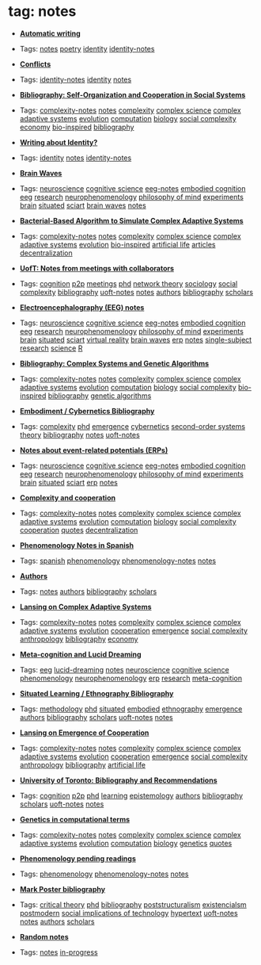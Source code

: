 
# tag: notes

 * **[Automatic writing](../content/notebook/captures/notes/automatic-writing-identity.md)**

  * Tags:  <a class="tag" href="#!tags/notes.md">notes</a>  <a class="tag" href="#!tags/poetry.md">poetry</a>  <a class="tag" href="#!tags/identity.md">identity</a>  <a class="tag" href="#!tags/identity-notes.md">identity-notes</a>
 * **[Conflicts](../content/notebook/captures/notes/conflicts-notes.md)**

  * Tags:  <a class="tag" href="#!tags/identity-notes.md">identity-notes</a>  <a class="tag" href="#!tags/identity.md">identity</a>  <a class="tag" href="#!tags/notes.md">notes</a>
 * **[Bibliography: Self-Organization and Cooperation in Social Systems](../content/notebook/captures/notes/complex-science-note-5.md)**

  * Tags:  <a class="tag" href="#!tags/complexity-notes.md">complexity-notes</a>  <a class="tag" href="#!tags/notes.md">notes</a>  <a class="tag" href="#!tags/complexity.md">complexity</a>  <a class="tag" href="#!tags/complex science.md">complex science</a>  <a class="tag" href="#!tags/complex adaptive systems.md">complex adaptive systems</a>  <a class="tag" href="#!tags/evolution.md">evolution</a>  <a class="tag" href="#!tags/computation.md">computation</a>  <a class="tag" href="#!tags/biology.md">biology</a>  <a class="tag" href="#!tags/social complexity.md">social complexity</a>  <a class="tag" href="#!tags/economy.md">economy</a>  <a class="tag" href="#!tags/bio-inspired.md">bio-inspired</a>  <a class="tag" href="#!tags/bibliography.md">bibliography</a>
 * **[Writing about Identity?](../content/notebook/captures/notes/identity-notes.md)**

  * Tags:  <a class="tag" href="#!tags/identity.md">identity</a>  <a class="tag" href="#!tags/notes.md">notes</a>  <a class="tag" href="#!tags/identity-notes.md">identity-notes</a>
 * **[Brain Waves](../content/notebook/captures/notes/brain-waves-notes.md)**

  * Tags:  <a class="tag" href="#!tags/neuroscience.md">neuroscience</a>  <a class="tag" href="#!tags/cognitive science.md">cognitive science</a>  <a class="tag" href="#!tags/eeg-notes.md">eeg-notes</a>  <a class="tag" href="#!tags/embodied cognition.md">embodied cognition</a>  <a class="tag" href="#!tags/eeg.md">eeg</a>  <a class="tag" href="#!tags/research.md">research</a>  <a class="tag" href="#!tags/neurophenomenology.md">neurophenomenology</a>  <a class="tag" href="#!tags/philosophy of mind.md">philosophy of mind</a>  <a class="tag" href="#!tags/experiments.md">experiments</a>  <a class="tag" href="#!tags/brain.md">brain</a>  <a class="tag" href="#!tags/situated.md">situated</a>  <a class="tag" href="#!tags/sciart.md">sciart</a>  <a class="tag" href="#!tags/brain waves.md">brain waves</a>  <a class="tag" href="#!tags/notes.md">notes</a>
 * **[Bacterial-Based Algorithm to Simulate Complex Adaptive Systems](../content/notebook/captures/notes/complex-science-note-1.md)**

  * Tags:  <a class="tag" href="#!tags/complexity-notes.md">complexity-notes</a>  <a class="tag" href="#!tags/notes.md">notes</a>  <a class="tag" href="#!tags/complexity.md">complexity</a>  <a class="tag" href="#!tags/complex science.md">complex science</a>  <a class="tag" href="#!tags/complex adaptive systems.md">complex adaptive systems</a>  <a class="tag" href="#!tags/evolution.md">evolution</a>  <a class="tag" href="#!tags/bio-inspired.md">bio-inspired</a>  <a class="tag" href="#!tags/artificial life.md">artificial life</a>  <a class="tag" href="#!tags/articles.md">articles</a>  <a class="tag" href="#!tags/decentralization.md">decentralization</a>
 * **[UofT: Notes from meetings with collaborators](../content/notebook/captures/notes/uoft-note-meetings.md)**

  * Tags:  <a class="tag" href="#!tags/cognition.md">cognition</a>  <a class="tag" href="#!tags/p2p.md">p2p</a>  <a class="tag" href="#!tags/meetings.md">meetings</a>  <a class="tag" href="#!tags/phd.md">phd</a>  <a class="tag" href="#!tags/network theory.md">network theory</a>  <a class="tag" href="#!tags/sociology.md">sociology</a>  <a class="tag" href="#!tags/social complexity.md">social complexity</a>  <a class="tag" href="#!tags/bibliography.md">bibliography</a>  <a class="tag" href="#!tags/uoft-notes.md">uoft-notes</a>  <a class="tag" href="#!tags/notes.md">notes</a>  <a class="tag" href="#!tags/authors.md">authors</a>  <a class="tag" href="#!tags/bibliography.md">bibliography</a>  <a class="tag" href="#!tags/scholars.md">scholars</a>
 * **[Electroencephalography (EEG) notes](../content/notebook/captures/notes/eeg-notes.md)**

  * Tags:  <a class="tag" href="#!tags/neuroscience.md">neuroscience</a>  <a class="tag" href="#!tags/cognitive science.md">cognitive science</a>  <a class="tag" href="#!tags/eeg-notes.md">eeg-notes</a>  <a class="tag" href="#!tags/embodied cognition.md">embodied cognition</a>  <a class="tag" href="#!tags/eeg.md">eeg</a>  <a class="tag" href="#!tags/research.md">research</a>  <a class="tag" href="#!tags/neurophenomenology.md">neurophenomenology</a>  <a class="tag" href="#!tags/philosophy of mind.md">philosophy of mind</a>  <a class="tag" href="#!tags/experiments.md">experiments</a>  <a class="tag" href="#!tags/brain.md">brain</a>  <a class="tag" href="#!tags/situated.md">situated</a>  <a class="tag" href="#!tags/sciart.md">sciart</a>  <a class="tag" href="#!tags/virtual reality.md">virtual reality</a>  <a class="tag" href="#!tags/brain waves.md">brain waves</a>  <a class="tag" href="#!tags/erp.md">erp</a>  <a class="tag" href="#!tags/notes.md">notes</a>  <a class="tag" href="#!tags/single-subject research.md">single-subject research</a>  <a class="tag" href="#!tags/science.md">science</a>  <a class="tag" href="#!tags/R.md">R</a>
 * **[Bibliography: Complex Systems and Genetic Algorithms](../content/notebook/captures/notes/complex-science-note-4.md)**

  * Tags:  <a class="tag" href="#!tags/complexity-notes.md">complexity-notes</a>  <a class="tag" href="#!tags/notes.md">notes</a>  <a class="tag" href="#!tags/complexity.md">complexity</a>  <a class="tag" href="#!tags/complex science.md">complex science</a>  <a class="tag" href="#!tags/complex adaptive systems.md">complex adaptive systems</a>  <a class="tag" href="#!tags/evolution.md">evolution</a>  <a class="tag" href="#!tags/computation.md">computation</a>  <a class="tag" href="#!tags/biology.md">biology</a>  <a class="tag" href="#!tags/social complexity.md">social complexity</a>  <a class="tag" href="#!tags/bio-inspired.md">bio-inspired</a>  <a class="tag" href="#!tags/bibliography.md">bibliography</a>  <a class="tag" href="#!tags/genetic algorithms.md">genetic algorithms</a>
 * **[Embodiment / Cybernetics Bibliography](../content/notebook/captures/notes/uoft-note-cibernetics-bibliography.md)**

  * Tags:  <a class="tag" href="#!tags/complexity.md">complexity</a>  <a class="tag" href="#!tags/phd.md">phd</a>  <a class="tag" href="#!tags/emergence.md">emergence</a>  <a class="tag" href="#!tags/cybernetics.md">cybernetics</a>  <a class="tag" href="#!tags/second-order systems theory.md">second-order systems theory</a>  <a class="tag" href="#!tags/bibliography.md">bibliography</a>  <a class="tag" href="#!tags/notes.md">notes</a>  <a class="tag" href="#!tags/uoft-notes.md">uoft-notes</a>
 * **[Notes about event-related potentials (ERPs)](../content/notebook/captures/notes/erp-notes.md)**

  * Tags:  <a class="tag" href="#!tags/neuroscience.md">neuroscience</a>  <a class="tag" href="#!tags/cognitive science.md">cognitive science</a>  <a class="tag" href="#!tags/eeg-notes.md">eeg-notes</a>  <a class="tag" href="#!tags/embodied cognition.md">embodied cognition</a>  <a class="tag" href="#!tags/eeg.md">eeg</a>  <a class="tag" href="#!tags/research.md">research</a>  <a class="tag" href="#!tags/neurophenomenology.md">neurophenomenology</a>  <a class="tag" href="#!tags/philosophy of mind.md">philosophy of mind</a>  <a class="tag" href="#!tags/experiments.md">experiments</a>  <a class="tag" href="#!tags/brain.md">brain</a>  <a class="tag" href="#!tags/situated.md">situated</a>  <a class="tag" href="#!tags/sciart.md">sciart</a>  <a class="tag" href="#!tags/erp.md">erp</a>  <a class="tag" href="#!tags/notes.md">notes</a>
 * **[Complexity and cooperation](../content/notebook/captures/notes/complex-science-note-3.md)**

  * Tags:  <a class="tag" href="#!tags/complexity-notes.md">complexity-notes</a>  <a class="tag" href="#!tags/notes.md">notes</a>  <a class="tag" href="#!tags/complexity.md">complexity</a>  <a class="tag" href="#!tags/complex science.md">complex science</a>  <a class="tag" href="#!tags/complex adaptive systems.md">complex adaptive systems</a>  <a class="tag" href="#!tags/evolution.md">evolution</a>  <a class="tag" href="#!tags/computation.md">computation</a>  <a class="tag" href="#!tags/biology.md">biology</a>  <a class="tag" href="#!tags/social complexity.md">social complexity</a>  <a class="tag" href="#!tags/cooperation.md">cooperation</a>  <a class="tag" href="#!tags/quotes.md">quotes</a>  <a class="tag" href="#!tags/decentralization.md">decentralization</a>
 * **[Phenomenology Notes in Spanish](../content/notebook/captures/notes/phenomenology-notes.md)**

  * Tags:  <a class="tag" href="#!tags/spanish.md">spanish</a>  <a class="tag" href="#!tags/phenomenology.md">phenomenology</a>  <a class="tag" href="#!tags/phenomenology-notes.md">phenomenology-notes</a>  <a class="tag" href="#!tags/notes.md">notes</a>
 * **[Authors](../content/notebook/captures/notes/authors-notes.md)**

  * Tags:  <a class="tag" href="#!tags/notes.md">notes</a>  <a class="tag" href="#!tags/authors.md">authors</a>  <a class="tag" href="#!tags/bibliography.md">bibliography</a>  <a class="tag" href="#!tags/scholars.md">scholars</a>
 * **[Lansing on Complex Adaptive Systems](../content/notebook/captures/notes/complex-science-note-7.md)**

  * Tags:  <a class="tag" href="#!tags/complexity-notes.md">complexity-notes</a>  <a class="tag" href="#!tags/notes.md">notes</a>  <a class="tag" href="#!tags/complexity.md">complexity</a>  <a class="tag" href="#!tags/complex science.md">complex science</a>  <a class="tag" href="#!tags/complex adaptive systems.md">complex adaptive systems</a>  <a class="tag" href="#!tags/evolution.md">evolution</a>  <a class="tag" href="#!tags/cooperation.md">cooperation</a>  <a class="tag" href="#!tags/emergence.md">emergence</a>  <a class="tag" href="#!tags/social complexity.md">social complexity</a>  <a class="tag" href="#!tags/anthropology.md">anthropology</a>  <a class="tag" href="#!tags/bibliography.md">bibliography</a>  <a class="tag" href="#!tags/economy.md">economy</a>
 * **[Meta-cognition and Lucid Dreaming](../content/notebook/captures/notes/lucid-dreaming-notes.md)**

  * Tags:  <a class="tag" href="#!tags/eeg.md">eeg</a>  <a class="tag" href="#!tags/lucid-dreaming.md">lucid-dreaming</a>  <a class="tag" href="#!tags/notes.md">notes</a>  <a class="tag" href="#!tags/neuroscience.md">neuroscience</a>  <a class="tag" href="#!tags/cognitive science.md">cognitive science</a>  <a class="tag" href="#!tags/phenomenology.md">phenomenology</a>  <a class="tag" href="#!tags/neurophenomenology.md">neurophenomenology</a>  <a class="tag" href="#!tags/erp.md">erp</a>  <a class="tag" href="#!tags/research.md">research</a>  <a class="tag" href="#!tags/meta-cognition.md">meta-cognition</a>
 * **[Situated Learning / Ethnography Bibliography](../content/notebook/captures/notes/uoft-note-situated-bibliography.md)**

  * Tags:  <a class="tag" href="#!tags/methodology.md">methodology</a>  <a class="tag" href="#!tags/phd.md">phd</a>  <a class="tag" href="#!tags/situated.md">situated</a>  <a class="tag" href="#!tags/embodied.md">embodied</a>  <a class="tag" href="#!tags/ethnography.md">ethnography</a>  <a class="tag" href="#!tags/emergence.md">emergence</a>  <a class="tag" href="#!tags/authors.md">authors</a>  <a class="tag" href="#!tags/bibliography.md">bibliography</a>  <a class="tag" href="#!tags/scholars.md">scholars</a>  <a class="tag" href="#!tags/uoft-notes.md">uoft-notes</a>  <a class="tag" href="#!tags/notes.md">notes</a>
 * **[Lansing on Emergence of Cooperation](../content/notebook/captures/notes/complex-science-note-6.md)**

  * Tags:  <a class="tag" href="#!tags/complexity-notes.md">complexity-notes</a>  <a class="tag" href="#!tags/notes.md">notes</a>  <a class="tag" href="#!tags/complexity.md">complexity</a>  <a class="tag" href="#!tags/complex science.md">complex science</a>  <a class="tag" href="#!tags/complex adaptive systems.md">complex adaptive systems</a>  <a class="tag" href="#!tags/evolution.md">evolution</a>  <a class="tag" href="#!tags/cooperation.md">cooperation</a>  <a class="tag" href="#!tags/emergence.md">emergence</a>  <a class="tag" href="#!tags/social complexity.md">social complexity</a>  <a class="tag" href="#!tags/anthropology.md">anthropology</a>  <a class="tag" href="#!tags/bibliography.md">bibliography</a>  <a class="tag" href="#!tags/artificial life.md">artificial life</a>
 * **[University of Toronto: Bibliography and Recommendations](../content/notebook/captures/notes/uoft-note-bibliography.md)**

  * Tags:  <a class="tag" href="#!tags/cognition.md">cognition</a>  <a class="tag" href="#!tags/p2p.md">p2p</a>  <a class="tag" href="#!tags/phd.md">phd</a>  <a class="tag" href="#!tags/learning.md">learning</a>  <a class="tag" href="#!tags/epistemology.md">epistemology</a>  <a class="tag" href="#!tags/authors.md">authors</a>  <a class="tag" href="#!tags/bibliography.md">bibliography</a>  <a class="tag" href="#!tags/scholars.md">scholars</a>  <a class="tag" href="#!tags/uoft-notes.md">uoft-notes</a>  <a class="tag" href="#!tags/notes.md">notes</a>
 * **[Genetics in computational terms](../content/notebook/captures/notes/complex-science-note-2.md)**

  * Tags:  <a class="tag" href="#!tags/complexity-notes.md">complexity-notes</a>  <a class="tag" href="#!tags/notes.md">notes</a>  <a class="tag" href="#!tags/complexity.md">complexity</a>  <a class="tag" href="#!tags/complex science.md">complex science</a>  <a class="tag" href="#!tags/complex adaptive systems.md">complex adaptive systems</a>  <a class="tag" href="#!tags/evolution.md">evolution</a>  <a class="tag" href="#!tags/computation.md">computation</a>  <a class="tag" href="#!tags/biology.md">biology</a>  <a class="tag" href="#!tags/genetics.md">genetics</a>  <a class="tag" href="#!tags/quotes.md">quotes</a>
 * **[Phenomenology pending readings](../content/notebook/captures/notes/phenomenology-readings.md)**

  * Tags:  <a class="tag" href="#!tags/phenomenology.md">phenomenology</a>  <a class="tag" href="#!tags/phenomenology-notes.md">phenomenology-notes</a>  <a class="tag" href="#!tags/notes.md">notes</a>
 * **[Mark Poster bibliography](../content/notebook/captures/notes/uoft-note-mark-bibliography.md)**

  * Tags:  <a class="tag" href="#!tags/critical theory.md">critical theory</a>  <a class="tag" href="#!tags/phd.md">phd</a>  <a class="tag" href="#!tags/bibliography.md">bibliography</a>  <a class="tag" href="#!tags/poststructuralism.md">poststructuralism</a>  <a class="tag" href="#!tags/existencialsm.md">existencialsm</a>  <a class="tag" href="#!tags/postmodern.md">postmodern</a>  <a class="tag" href="#!tags/social implications of technology.md">social implications of technology</a>  <a class="tag" href="#!tags/hypertext.md">hypertext</a>  <a class="tag" href="#!tags/uoft-notes.md">uoft-notes</a>  <a class="tag" href="#!tags/notes.md">notes</a>  <a class="tag" href="#!tags/authors.md">authors</a>  <a class="tag" href="#!tags/scholars.md">scholars</a>
 * **[Random notes](../content/notebook/captures/notes/random-notes.md)**

  * Tags:  <a class="tag" href="#!tags/notes.md">notes</a>  <a class="tag" href="#!tags/in-progress.md">in-progress</a>